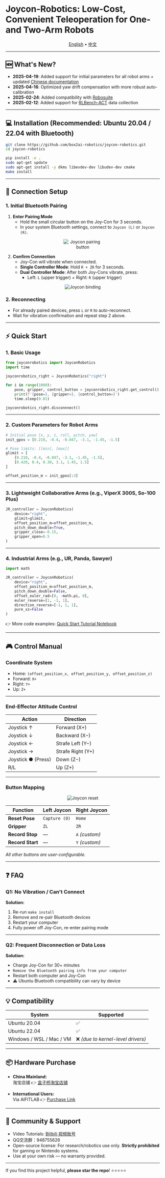 # Joycon-Robotics: Low-Cost, Convenient Teleoperation for One- and Two-Arm Robots

<p align="center">
  <a href="README.md">English</a> •
  <a href="README_zh.md">中文</a>
</p>

---

## 🆕 What's New?

- **2025-04-19**: Added support for initial parameters for all robot arms + updated [Chinese documentation](README_zh.md)
- **2025-04-16**: Optimized yaw drift compensation with more robust auto-calibration  
- **2025-02-24**: Added compatibility with [Robosuite](https://github.com/box2ai-robotics/robosuite-joycon)  
- **2025-02-12**: Added support for [RLBench-ACT](https://github.com/box2ai-robotics/joycon-robotics) data collection

---

## 💻 Installation (Recommended: Ubuntu 20.04 / 22.04 with Bluetooth)

```bash
git clone https://github.com/box2ai-robotics/joycon-robotics.git
cd joycon-robotics

pip install -e .
sudo apt-get update
sudo apt-get install -y dkms libevdev-dev libudev-dev cmake
make install
```

---

## 🔗 Connection Setup

### 1. Initial Bluetooth Pairing

1. **Enter Pairing Mode**
   - Hold the small circular button on the Joy-Con for 3 seconds.
   - In your system Bluetooth settings, connect to `Joycon (L)` or `Joycon (R)`.

<p align="center">
  <img src="media/bocon_pairing.png" alt="Joycon pairing button" style="max-width: 25%;">
</p>

2. **Confirm Connection**
   - Joy-Con will vibrate when connected.
   - **Single Controller Mode**: Hold `R + ZR` for 3 seconds.
   - **Dual Controller Mode**: After both Joy-Cons vibrate, press:
     - Left: `L` (upper trigger)  + Right: `R` (upper trigger)

<p align="center">
  <img src="media/bocon_binding.png" alt="Joycon binding" style="max-width: 59%;">
</p>

### 2. Reconnecting

- For already paired devices, press `L` or `R` to auto-reconnect.
- Wait for vibration confirmation and repeat step 2 above.

---

## ⚡ Quick Start

### 1. Basic Usage

```python
from joyconrobotics import JoyconRobotics
import time

joyconrobotics_right = JoyconRobotics("right")

for i in range(1000):
    pose, gripper, control_button = joyconrobotics_right.get_control()
    print(f'{pose=}, {gripper=}, {control_button=}')
    time.sleep(0.01)

joyconrobotics_right.disconnnect()
```

---

### 2. Custom Parameters for Robot Arms

```python
# Initial pose [x, y, z, roll, pitch, yaw]
init_gpos = [0.210, -0.4, -0.047, -3.1, -1.45, -1.5]

# Pose limits: [[min], [max]]
glimit = [
    [0.210, -0.4, -0.047, -3.1, -1.45, -1.5],
    [0.420, 0.4, 0.30, 3.1, 1.45, 1.5]
]

offset_position_m = init_gpos[:3]
```

---

### 3. Lightweight Collaborative Arms (e.g., ViperX 300S, So-100 Plus)

```python
JR_controller = JoyconRobotics(
    device="right",
    glimit=glimit,
    offset_position_m=offset_position_m,
    pitch_down_double=True,
    gripper_close=-0.15,
    gripper_open=0.5
)
```

---

### 4. Industrial Arms (e.g., UR, Panda, Sawyer)

```python
import math

JR_controller = JoyconRobotics(
    device="right",
    offset_position_m=offset_position_m,
    pitch_down_double=False,
    offset_euler_rad=[0, -math.pi, 0],
    euler_reverse=[1, -1, 1],
    direction_reverse=[-1, 1, 1],
    pure_xz=False
)
```

👉 More code examples: [Quick Start Tutorial Notebook](joyconrobotics_tutorial.ipynb)

---

## 🎮 Control Manual

### Coordinate System

- Home: `(offset_position_x, offset_position_y, offset_position_z)`
- Forward: `X+`
- Right: `Y+`
- Up: `Z+`

---

### End-Effector Attitude Control

| Action | Direction |
|--------|-----------|
| Joystick ↑         | Forward (X+)      |
| Joystick ↓         | Backward (X−)     |
| Joystick ←         | Strafe Left (Y−)  |
| Joystick →         | Strafe Right (Y+) |
| Joystick ● (Press) | Down (Z−)         |
| R/L                | Up (Z+)           |

---

### Button Mapping

<p align="center">
  <img src="media/bocon_homing.png" alt="Joycon reset" style="max-width: 40%;">
</p>

| Function         | Left Joycon         | Right Joycon        |
|------------------|---------------------|----------------------|
| **Reset Pose**   | `Capture (O)`       | `Home`              |
| **Gripper**      | `ZL`                | `ZR`                |
| **Record Stop**  | —                   | `A` *(custom)*      |
| **Record Start** | —                   | `Y` *(custom)*      |

*All other buttons are user-configurable.*

---

## ❓ FAQ

### Q1: No Vibration / Can't Connect
**Solution:**
1. Re-run `make install`  
2. Remove and re-pair Bluetooth devices  
3. Restart your computer  
4. Fully power off Joy-Con, re-enter pairing mode

---

### Q2: Frequent Disconnection or Data Loss  
**Solution:**
- Charge Joy-Con for 30+ minutes  
- ``Remove the Bluetooth pairing info from your computer``
- Restart both computer and Joy-Con  
- ⚠ Ubuntu Bluetooth compatibility can vary by device

---

## 💡 Compatibility

| System           | Supported |
|------------------|-----------|
| Ubuntu 20.04     | ✅        |
| Ubuntu 22.04     | ✅        |
| Windows / WSL / Mac / VM | ❌ *(due to kernel-level drivers)* |

---

## 📦 Hardware Purchase

- **China Mainland:**  
  淘宝店铺 👉 [盒子桥淘宝店铺](https://item.taobao.com/item.htm?id=906794552661)

- **International Users:**  
  Via AIFITLAB 👉 [Purchase Link](https://aifitlab.com/products/joycon-robotics-controller)

---

## 📢 Community & Support

- Video Tutorials: [Bilibili 视频账号](https://space.bilibili.com/122291348)  
- QQ交流群：948755626  
- Open-source license: For research/robotics use only. **Strictly prohibited** for gaming or Nintendo systems.  
- Use at your own risk — no warranty provided.

---

If you find this project helpful, **please star the repo**! ⭐⭐⭐⭐⭐

